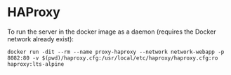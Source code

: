 # HAProxy

To run the server in the docker image as a daemon (requires the Docker network already exist):
```
docker run -dit --rm --name proxy-haproxy --network network-webapp -p 8082:80 -v $(pwd)/haproxy.cfg:/usr/local/etc/haproxy/haproxy.cfg:ro haproxy:lts-alpine
```
